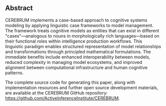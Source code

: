 ## Abstract

CEREBRUM implements a case-based approach to cognitive systems modeling by applying linguistic case frameworks to model management. The framework treats cognitive models as entities that can exist in different "cases"—analogous to nouns in morphologically rich languages—based on their functional roles within intelligence production workflows. This linguistic paradigm enables structured representation of model relationships and transformations through principled mathematical formulations. The immediate benefits include enhanced interoperability between models, reduced complexity in managing model ecosystems, and improved alignment between computational infrastructure and human cognitive patterns. 

The complete source code for generating this paper, along with implementation resources and further open source development materials, are available at the CEREBRUM GitHub repository: https://github.com/ActiveInferenceInstitute/CEREBRUM.
